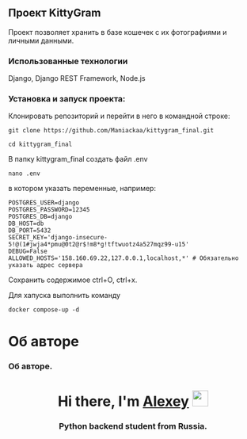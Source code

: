 ## Проект KittyGram

Проект позволяет хранить в базе кошечек с их фотографиями и личными данными. 


### Использованные технологии

Django, Django REST Framework, Node.js


### Установка и запуск проекта: 

Клонировать репозиторий и перейти в него в командной строке:

```
git clone https://github.com/Maniackaa/kittygram_final.git
```

```
cd kittygram_final
```
В папку kittygram_final создать файл .env
```
nano .env
```

в котором указать переменные, например:
```
POSTGRES_USER=django
POSTGRES_PASSWORD=12345
POSTGRES_DB=django
DB_HOST=db
DB_PORT=5432
SECRET_KEY='django-insecure-5!@(1#jwja4*pmu@0t2@r$!m8*g!tftwuotz4a527mqz99-u15'
DEBUG=False
ALLOWED_HOSTS='158.160.69.22,127.0.0.1,localhost,*' # Обязательно указать адрес сервера
```
Сохранить содержимое ctrl+O, ctrl+x. 

Для хапуска выполнить команду 
```
docker compose-up -d
```

# Об авторе
### Об авторе.
<h1 align="center">Hi there, I'm <a href="https://oldit.ru" target="_blank">Alexey</a> 
<img src="https://github.com/blackcater/blackcater/raw/main/images/Hi.gif" height="32"/></h1>
<h3 align="center">Python backend student from Russia.</h3>